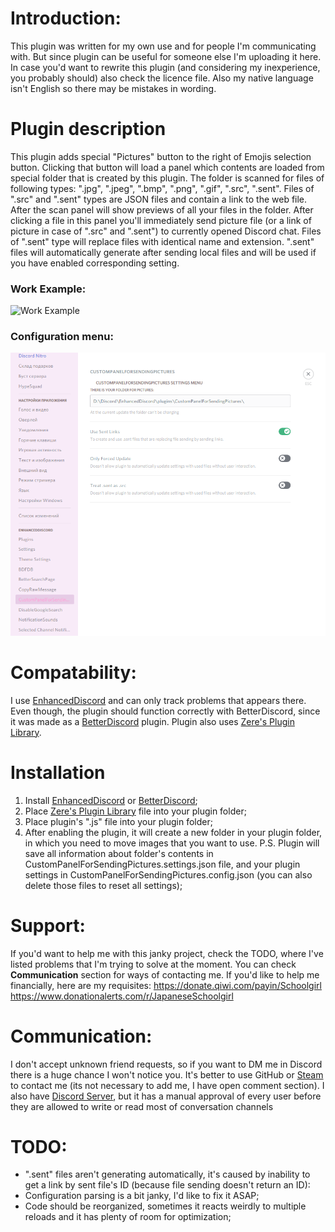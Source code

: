 # Introduction: 
This plugin was written for my own use and for people I'm communicating with. But since plugin can be useful for someone else I'm uploading it here. In case you'd want to rewrite this plugin (and considering my inexperience, you probably should) also check the licence file.
Also my native language isn't English so there may be mistakes in wording.

# Plugin description
This plugin adds special "Pictures" button to the right of Emojis selection button. Clicking that button will load a panel which contents are loaded from special folder that is created by this plugin. The folder is scanned for files of following types: ".jpg", ".jpeg", ".bmp", ".png", ".gif", ".src", ".sent".
Files of ".src" and ".sent" types are JSON files and contain a link to the web file.
After the scan panel will show previews of all your files in the folder. After clicking a file in this panel you'll immediately send picture file (or a link of picture in case of ".src" and ".sent") to currently opened Discord chat.
Files of ".sent" type will replace files with identical name and extension. ".sent" files will automatically generate after sending local files and will be used if you have enabled corresponding setting.
### Work Example:
![Work Example](https://raw.githubusercontent.com/Japanese-Schoolgirl/DiscordPlugin-CustomPanelForSendingPictures/main/Previews/WorkExample.gif)
### Configuration menu:
![Configuration menu](https://raw.githubusercontent.com/Japanese-Schoolgirl/DiscordPlugin-CustomPanelForSendingPictures/main/Previews/Settings.png)


# Compatability:
I use [EnhancedDiscord](https://github.com/joe27g/EnhancedDiscord) and can only track problems that appears there. Even though, the plugin should function correctly with BetterDiscord, since it was made as a [BetterDiscord](https://github.com/rauenzi/BetterDiscordApp) plugin.
Plugin also uses [Zere's Plugin Library](https://rauenzi.github.io/BDPluginLibrary/release/0PluginLibrary.plugin.js).

# Installation
1) Install [EnhancedDiscord](https://enhanceddiscord.com/EnhancedDiscord.exe) or [BetterDiscord](https://github.com/rauenzi/BBDInstaller/releases/latest/download/BandagedBD.exe);
2) Place [Zere's Plugin Library](https://rauenzi.github.io/BDPluginLibrary/release/0PluginLibrary.plugin.js) file into your plugin folder;
3) Place plugin's ".js" file into your plugin folder;
4) After enabling the plugin, it will create a new folder in your plugin folder, in which you need to move images that you want to use.
P.S. Plugin will save all information about folder's contents in CustomPanelForSendingPictures.settings.json file, and your plugin settings in CustomPanelForSendingPictures.config.json (you can also delete those files to reset all settings);

# Support:
If you'd want to help me with this janky project, check the TODO, where I've listed problems that I'm trying to solve at the moment. You can check **Communication** section for ways of contacting me.
If you'd like to help me financially, here are my requisites:
https://donate.qiwi.com/payin/Schoolgirl
https://www.donationalerts.com/r/JapaneseSchoolgirl

# Communication: 
I don't accept unknown friend requests, so if you want to DM me in Discord there is a huge chance I won't notice you. It's better to use GitHub or [Steam](https://steamcommunity.com/id/EternalSchoolgirl/) to contact me (its not necessary to add me, I have open comment section). I also have [Discord Server](https://discord.gg/nZMbKkw), but it has a manual approval of every user before they are allowed to write or read most of conversation channels 

# TODO: 
- ".sent" files aren't generating automatically, it's caused by inability to get a link by sent file's ID (because file sending doesn't return an ID):
- Configuration parsing is a bit janky, I'd like to fix it ASAP;
- Code should be reorganized, sometimes it reacts weirdly to multiple reloads and it has plenty of room for optimization;